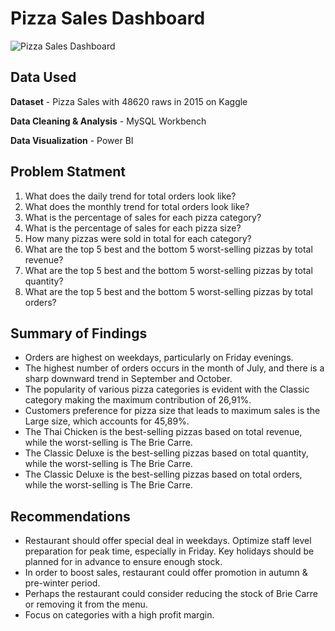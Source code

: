 # Pizza Sales Dashboard
![Pizza Sales Dashboard](https://github.com/shabmei/Pizza-Sales-Analysis/assets/143242186/e4d5d1f7-a095-4607-aaff-b292f54b4e8c)

## Data Used
**Dataset** - Pizza Sales with 48620 raws in 2015 on Kaggle

**Data Cleaning & Analysis** - MySQL Workbench

**Data Visualization** - Power BI

## Problem Statment
1. What does the daily trend for total orders look like?
2. What does the monthly trend for total orders look like?
3. What is the percentage of sales for each pizza category?
4. What is the percentage of sales for each pizza size?
5. How many pizzas were sold in total for each category?
6. What are the top 5 best and the bottom 5 worst-selling pizzas by total revenue?
7. What are the top 5 best and the bottom 5 worst-selling pizzas by total quantity?
8. What are the top 5 best and the bottom 5 worst-selling pizzas by total orders?

## Summary of Findings
- Orders are highest on weekdays, particularly on Friday evenings.
- The highest number of orders occurs in the month of July, and there is a sharp downward trend in September and October.
- The popularity of various pizza categories is evident with the Classic category making the maximum contribution of 26,91%.
- Customers preference for pizza size that leads to maximum sales is the Large size, which accounts for 45,89%.
- The Thai Chicken is the best-selling pizzas based on total revenue, while the worst-selling is The Brie Carre.
- The Classic Deluxe is the best-selling pizzas based on total quantity, while the worst-selling is The Brie Carre.
- The Classic Deluxe is the best-selling pizzas based on total orders, while the worst-selling is The Brie Carre.

## Recommendations
- Restaurant should offer special deal in weekdays. Optimize staff level preparation for peak time, especially in Friday. Key holidays should be planned for in advance to ensure enough stock.
- In order to boost sales, restaurant could offer promotion in autumn & pre-winter period.
- Perhaps the restaurant could consider reducing the stock of Brie Carre or removing it from the menu.
- Focus on categories with a high profit margin.
